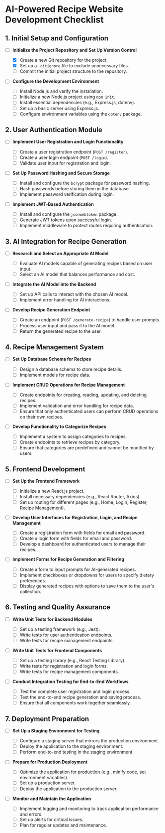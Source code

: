 # AI-Powered Recipe Website Development Checklist

## 1. Initial Setup and Configuration

- [ ] **Initialize the Project Repository and Set Up Version Control**

  - [x] Create a new Git repository for the project.
  - [x] Set up a `.gitignore` file to exclude unnecessary files.
  - [ ] Commit the initial project structure to the repository.

- [ ] **Configure the Development Environment**
  - [ ] Install Node.js and verify the installation.
  - [ ] Initialize a new Node.js project using `npm init`.
  - [ ] Install essential dependencies (e.g., Express.js, dotenv).
  - [ ] Set up a basic server using Express.js.
  - [ ] Configure environment variables using the `dotenv` package.

## 2. User Authentication Module

- [ ] **Implement User Registration and Login Functionality**

  - [ ] Create a user registration endpoint (`POST /register`).
  - [ ] Create a user login endpoint (`POST /login`).
  - [ ] Validate user input for registration and login.

- [ ] **Set Up Password Hashing and Secure Storage**

  - [ ] Install and configure the `bcrypt` package for password hashing.
  - [ ] Hash passwords before storing them in the database.
  - [ ] Implement password verification during login.

- [ ] **Implement JWT-Based Authentication**
  - [ ] Install and configure the `jsonwebtoken` package.
  - [ ] Generate JWT tokens upon successful login.
  - [ ] Implement middleware to protect routes requiring authentication.

## 3. AI Integration for Recipe Generation

- [ ] **Research and Select an Appropriate AI Model**

  - [ ] Evaluate AI models capable of generating recipes based on user input.
  - [ ] Select an AI model that balances performance and cost.

- [ ] **Integrate the AI Model into the Backend**

  - [ ] Set up API calls to interact with the chosen AI model.
  - [ ] Implement error handling for AI interactions.

- [ ] **Develop Recipe Generation Endpoint**
  - [ ] Create an endpoint (`POST /generate-recipe`) to handle user prompts.
  - [ ] Process user input and pass it to the AI model.
  - [ ] Return the generated recipe to the user.

## 4. Recipe Management System

- [ ] **Set Up Database Schema for Recipes**

  - [ ] Design a database schema to store recipe details.
  - [ ] Implement models for recipe data.

- [ ] **Implement CRUD Operations for Recipe Management**

  - [ ] Create endpoints for creating, reading, updating, and deleting recipes.
  - [ ] Implement validation and error handling for recipe data.
  - [ ] Ensure that only authenticated users can perform CRUD operations on their own recipes.

- [ ] **Develop Functionality to Categorize Recipes**
  - [ ] Implement a system to assign categories to recipes.
  - [ ] Create endpoints to retrieve recipes by category.
  - [ ] Ensure that categories are predefined and cannot be modified by users.

## 5. Frontend Development

- [ ] **Set Up the Frontend Framework**

  - [ ] Initialize a new React.js project.
  - [ ] Install necessary dependencies (e.g., React Router, Axios).
  - [ ] Set up routing for different pages (e.g., Home, Login, Register, Recipe Management).

- [ ] **Develop User Interfaces for Registration, Login, and Recipe Management**

  - [ ] Create a registration form with fields for email and password.
  - [ ] Create a login form with fields for email and password.
  - [ ] Develop a dashboard for authenticated users to manage their recipes.

- [ ] **Implement Forms for Recipe Generation and Filtering**
  - [ ] Create a form to input prompts for AI-generated recipes.
  - [ ] Implement checkboxes or dropdowns for users to specify dietary preferences.
  - [ ] Display generated recipes with options to save them to the user's collection.

## 6. Testing and Quality Assurance

- [ ] **Write Unit Tests for Backend Modules**

  - [ ] Set up a testing framework (e.g., Jest).
  - [ ] Write tests for user authentication endpoints.
  - [ ] Write tests for recipe management endpoints.

- [ ] **Write Unit Tests for Frontend Components**

  - [ ] Set up a testing library (e.g., React Testing Library).
  - [ ] Write tests for registration and login forms.
  - [ ] Write tests for recipe management components.

- [ ] **Conduct Integration Testing for End-to-End Workflows**
  - [ ] Test the complete user registration and login process.
  - [ ] Test the end-to-end recipe generation and saving process.
  - [ ] Ensure that all components work together seamlessly.

## 7. Deployment Preparation

- [ ] **Set Up a Staging Environment for Testing**

  - [ ] Configure a staging server that mirrors the production environment.
  - [ ] Deploy the application to the staging environment.
  - [ ] Perform end-to-end testing in the staging environment.

- [ ] **Prepare for Production Deployment**

  - [ ] Optimize the application for production (e.g., minify code, set environment variables).
  - [ ] Set up a production server.
  - [ ] Deploy the application to the production server.

- [ ] **Monitor and Maintain the Application**
  - [ ] Implement logging and monitoring to track application performance and errors.
  - [ ] Set up alerts for critical issues.
  - [ ] Plan for regular updates and maintenance.
